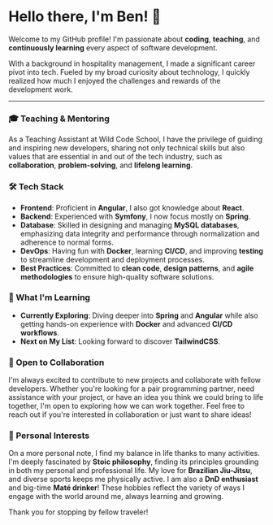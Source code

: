 # Hello there, I'm Ben! 👋

Welcome to my GitHub profile! I'm passionate about **coding**, **teaching**, and **continuously learning** every aspect of software development.

With a background in hospitality management, I made a significant career pivot into tech. Fueled by my broad curiosity about technology, I quickly realized how much I enjoyed the challenges and rewards of the development work.

---

### 🎓 Teaching & Mentoring
As a Teaching Assistant at Wild Code School, I have the privilege of guiding and inspiring new developers, sharing not only technical skills but also values that are essential in and out of the tech industry, such as **collaboration**, **problem-solving**, and **lifelong learning**.

### 🛠 Tech Stack
- **Frontend**: Proficient in **Angular**, I also got knowledge about **React**.
- **Backend**: Experienced with **Symfony**, I now focus mostly on **Spring**.
- **Database**: Skilled in designing and managing **MySQL databases**, emphasizing data integrity and performance through normalization and adherence to normal forms.
- **DevOps**: Having fun with **Docker**, learning **CI/CD**, and improving **testing** to streamline development and deployment processes.
- **Best Practices**: Committed to **clean code**, **design patterns**, and **agile methodologies** to ensure high-quality software solutions.

### 🌱 What I'm Learning
- **Currently Exploring**: Diving deeper into **Spring** and **Angular** while also getting hands-on experience with **Docker** and advanced **CI/CD workflows**.
- **Next on My List**: Looking forward to discover **TailwindCSS**.

### 🤝 Open to Collaboration
I'm always excited to contribute to new projects and collaborate with fellow developers. Whether you're looking for a pair programming partner, need assistance with your project, or have an idea you think we could bring to life together, I'm open to exploring how we can work together. Feel free to reach out if you're interested in collaboration or just want to share ideas!

### 🌱 Personal Interests
On a more personal note, I find my balance in life thanks to many activities. I'm deeply fascinated by **Stoic philosophy**, finding its principles grounding in both my personal and professional life. My love for **Brazilian Jiu-Jitsu**, and diverse sports keeps me physically active. I am also a **DnD enthusiast** and big-time **Maté drinker**! These hobbies reflect the variety of ways I engage with the world around me, always learning and growing.

Thank you for stopping by fellow traveler!

